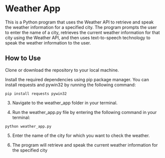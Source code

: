 # Weather App
This is a Python program that uses the Weather API to retrieve and speak the weather information for a specified city. The program prompts the user to enter the name of a city, retrieves the current weather information for that city using the Weather API, and then uses text-to-speech technology to speak the weather information to the user.

## How to Use
Clone or download the repository to your local machine.

Install the required dependencies using pip package manager. You can install requests and pywin32 by running the following command:

```
pip install requests pywin32

```

3. Navigate to the weather_app folder in your terminal.

4. Run the weather_app.py file by entering the following command in your terminal:

``` 
python weather_app.py

```

5. Enter the name of the city for which you want to check the weather.

6. The program will retrieve and speak the current weather information for the specified city

